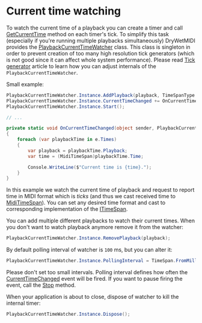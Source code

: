 ﻿---
uid: a_playback_curtime
---

# Current time watching

To watch the current time of a playback you can create a timer and call [GetCurrentTime](xref:Melanchall.DryWetMidi.Multimedia.Playback.GetCurrentTime(Melanchall.DryWetMidi.Interaction.TimeSpanType)) method on each timer's tick. To simplify this task (especially if you're running multiple playbacks simultaneously) DryWetMIDI provides the [PlaybackCurrentTimeWatcher](xref:Melanchall.DryWetMidi.Multimedia.PlaybackCurrentTimeWatcher) class. This class is singleton in order to prevent creation of too many high resolution tick generators (which is not good since it can affect whole system performance). Please read [Tick generator](Tick-generator.md) article to learn how you can adjust internals of the `PlaybackCurrentTimeWatcher`.

Small example:

```csharp
PlaybackCurrentTimeWatcher.Instance.AddPlayback(playback, TimeSpanType.Midi);
PlaybackCurrentTimeWatcher.Instance.CurrentTimeChanged += OnCurrentTimeChanged;
PlaybackCurrentTimeWatcher.Instance.Start();

// ...

private static void OnCurrentTimeChanged(object sender, PlaybackCurrentTimeChangedEventArgs e)
{
    foreach (var playbackTime in e.Times)
    {
        var playback = playbackTime.Playback;
        var time = (MidiTimeSpan)playbackTime.Time;

        Console.WriteLine($"Current time is {time}.");
    }
}
```

In this example we watch the current time of playback and request to report time in MIDI format which is _ticks_ (and thus we cast received time to [MidiTimeSpan](xref:Melanchall.DryWetMidi.Interaction.MidiTimeSpan)). You can set any desired time format and cast to corresponding implementation of the [ITimeSpan](xref:Melanchall.DryWetMidi.Interaction.ITimeSpan).

You can add multiple different playbacks to watch their current times. When you don't want to watch playback anymore remove it from the watcher:

```csharp
PlaybackCurrentTimeWatcher.Instance.RemovePlayback(playback);
```

By default polling interval of watcher is `100` ms, but you can alter it:

```csharp
PlaybackCurrentTimeWatcher.Instance.PollingInterval = TimeSpan.FromMilliseconds(50);
```

Please don't set too small intervals. Polling interval defines how often the [CurrentTimeChanged](xref:Melanchall.DryWetMidi.Multimedia.PlaybackCurrentTimeWatcher.CurrentTimeChanged) event will be fired. If you want to pause firing the event, call the [Stop](xref:Melanchall.DryWetMidi.Multimedia.PlaybackCurrentTimeWatcher.Stop) method.

When your application is about to close, dispose of watcher to kill the internal timer:

```csharp
PlaybackCurrentTimeWatcher.Instance.Dispose();
```